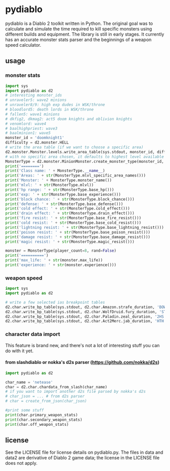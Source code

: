 # pydiablo
pydiablo is a Diablo 2 toolkit written in Python. The original goal was to calculate and simulate the time required to kill specific monsters using different builds and equipment. The library is still in early stages. It currently has an accurate monster stats parser and the beginnings of a weapon speed calculator.

## usage

### monster stats
```python
import sys
import pydiablo as d2
# interesting monster_ids
# unraveler5: wave2 minions
# unraveler8/9: high exp dudes in WSK/throne
# bloodlord5: death lords in WSK/throne
# fallen5: wave1 minions
# dkfig2, dkmag2: act5 doom knights and oblivion knights
# venomlord: wave4
# baalhighpriest: wave3
# baalminion1: wave5
monster_id = 'doomknight1'
difficulty = d2.monster.HELL
# write the area table (if we want to choose a specific area)
d2.monster.Monster.levels.write_area_table(sys.stdout, monster_id, difficulty)
# with no specific area chosen, it defaults to highest level available
MonsterType = d2.monster.MinionMonster.create_monster_type(monster_id, difficulty)
print('========')
print('Class name: ' + MonsterType.__name__)
print('Areas: ' + str(MonsterType.mlvl_specific_area_names()))
print('Monster: ' + MonsterType.monster_name())
print('mlvl: ' + str(MonsterType.mlvl))
print('hp range: ' + str(MonsterType.base_hp()))
print('exp: ' + str(MonsterType.base_experience()))
print('block chance: ' + str(MonsterType.block_chance()))
print('defense: ' + str(MonsterType.base_defense()))
print('cold effect: ' + str(MonsterType.cold_effect()))
print('drain effect: ' + str(MonsterType.drain_effect()))
print('fire resist: ' + str(MonsterType.base_fire_resist()))
print('cold resist: ' + str(MonsterType.base_cold_resist()))
print('lightning resist: ' + str(MonsterType.base_lightning_resist()))
print('poison resist: ' + str(MonsterType.base_poison_resist()))
print('damage resist: ' + str(MonsterType.base_damage_resist()))
print('magic resist: ' + str(MonsterType.magic_resist()))

monster = MonsterType(player_count=8, rand=False)
print('==========')
print('max_life: ' + str(monster.max_life))
print('experience: ' + str(monster.experience()))
```

### weapon speed
```python
import sys
import pydiablo as d2

# write a few selected ias breakpoint tables
d2.char.write_bp_table(sys.stdout, d2.char.Amazon.strafe_duration, 'BOW', 100, 0, 10)
d2.char.write_bp_table(sys.stdout, d2.char.WolfDruid.fury_duration, 'STF', 100, 68, 10, WIAS=90)
d2.char.write_bp_table(sys.stdout, d2.char.Paladin.zeal_duration, '2HS', 100, 37, 10, WIAS=0)
d2.char.write_bp_table(sys.stdout, d2.char.Act2Merc.jab_duration, 'HTH', 100, 0, -10)
```

### character data import
This feature is brand new, and there's not a lot of interesting stuff you can do with it yet.

#### from slashdiablo or nokka's d2s parser (https://github.com/nokka/d2s)
```python
import pydiablo as d2

char_name = 'netease'
char = d2.char.chardata_from_slash(char_name)
# if you want to import another d2s file parsed by nokka's d2s
# char_json = ... # from d2s parser
# char = create_from_json(char_json)

#print some stuff
print(char.primary_weapon_stats)
print(char.secondary_weapon_stats)
print(char.off_weapon_stats)
```

## license
See the LICENSE file for license details on pydiablo.py. The files in data and data2 are derivative of Diablo 2 game data; the license in the LICENSE file does not apply.
